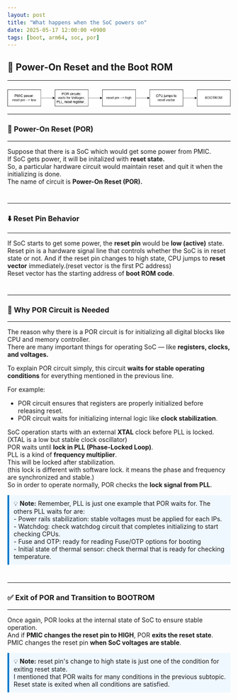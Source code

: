 ```yaml
---
layout: post
title: "What happens when the SoC powers on"
date: 2025-05-17 12:00:00 +0900
tags: [boot, arm64, soc, por]
---
```


## 🧱 Power-On Reset and the Boot ROM
***
<div style="margin:20px 0;"></div>

![Boot Flow Diagram](/assets/1-1.png)

---
### 🔌 Power-On Reset (POR)
---

Suppose that there is a SoC which would get some power from PMIC.  
If SoC gets power, it will be initalized with <span class="highlight">**reset state.**</span>  
So, a particular hardware circuit would maintain reset and quit it when the initializing is done.  
The name of circuit is <span class="highlight">**Power-On Reset (POR).**</span>
<div style="margin:40px 0;"></div>

---
### ⬇️ Reset Pin Behavior
---

If SoC starts to get some power, <span class="highlight">the **reset pin** would be **low (active)** state.</span>  
Reset pin is a hardware signal line that controls whether the SoC is in reset state or not.
And if the reset pin changes to high state, CPU jumps to **reset vector** immediately.(reset vector is the first PC address)  
Reset vector has the <span class="highlight">starting address of **boot ROM code**.</span>
<div style="margin:40px 0;"></div>

---
### 🧠 Why POR Circuit is Needed
---

The reason why there is a POR circuit is for initializing all digital blocks like CPU and memory controller.  
There are many important things for operating SoC — like **registers, clocks, and voltages.**

To explain POR circuit simply, <span class="highlight">this circuit **waits for stable operating conditions** </span>for everything mentioned in the previous line.

For example:

- POR circuit ensures that registers are properly initialized before releasing reset.  
- POR circuit waits for initializing internal logic like **clock stabilization**.

SoC operation starts with an external **XTAL** clock before PLL is locked.  
(XTAL is a low but stable clock oscillator)  
POR waits until **lock in PLL (Phase-Locked Loop)**.  
PLL is a kind of **frequency multiplier**.  
This will be locked after stabilization.  
(this lock is different with software lock. it means the phase and frequency are synchronized and stable.)  
So in order to operate normally, POR checks the **lock signal from PLL**.
<div style="background:#f0f8ff; border-left:4px solid #007acc; padding:10px; margin:15px 0;">
💡 <strong>Note:</strong> Remember, PLL is just one example that POR waits for. The others PLL waits for are:<br>
- Power rails stabilization: stable voltages must be applied for each IPs.<br>
- Watchdog: check watchdog circuit that completes initializing to start checking CPUs.<br>
- Fuse and OTP: ready for reading Fuse/OTP options for booting<br>
- Initial state of thermal sensor: check thermal that is ready for checking temperature.<br>
</div>
<div style="margin:40px 0;"></div>

---
### ✅ Exit of POR and Transition to BOOTROM
---

Once again, POR looks at the internal state of SoC to ensure stable operation.  
And if **PMIC changes the reset pin to HIGH**, POR **exits the reset state**.  
<span class="highlight">PMIC changes the reset pin **when SoC voltages are stable**.</span>
<div style="background:#f0f8ff; border-left:4px solid #007acc; padding:10px; margin:15px 0;">
💡 <strong>Note:</strong> reset pin's change to high state is just one of the condition for exiting reset state.<br>
I mentioned that POR waits for many conditions in the previous subtopic.<br>
Reset state is exited when all conditions are satisfied.<br>
</div>